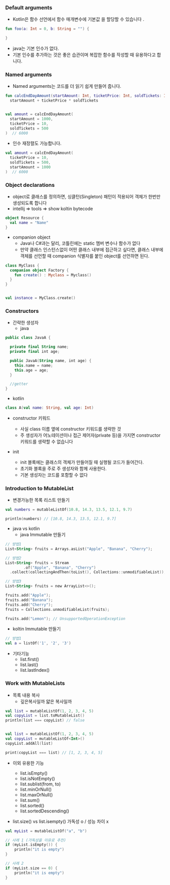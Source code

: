 ### Default arguments
* Kotlin은 함수 선언에서 함수 매개변수에 기본값 을 할당할 수 있습니다 .
```kotlin
fun foo(a: Int = 0, b: String = "") {

}
```

* java는 기본 인수가 없다.
* 기본 인수를 추가하는 것은 좋은 습관이며 복잡한 함수를 작성할 때 유용하다고 합니다.

### Named arguments
* Named arguments는 코드를 더 읽기 쉽게 만들어 줍니다.
```kotlin
fun calcEndDayAmount(startAmount: Int, ticketPrice: Int, soldTickets: Int) =
  startAmount + ticketPrice * soldTickets


val amount = calcEndDayAmount(
  startAmount = 1000,
  ticketPrice = 10,
  soldTickets = 500
)  // 6000
```

* 인수 재정렬도 가능합니다.

```kotlin
val amount = calcEndDayAmount(
  ticketPrice = 10,
  soldTickets = 500,
  startAmount = 1000
)  // 6000
```


### Object declarations
* object로 클래스를 정의하면, 싱클턴(Singleton) 패턴이 적용되어 객체가 한번만 생성되도록 합니다
* intellij => tools => show koltin bytecode
```kotlin
object Resource {
  val name = "Name"
}
```

* companion object
    * Java나 C#과는 달리, 코틀린에는 static 멤버 변수나 함수가 없다
    * 만약 클래스 인스턴스없이 어떤 클래스 내부에 접근하고 싶다면, 클래스 내부에 객체를 선언할 때 companion 식별자를 붙인 object를 선언하면 된다.

```kotlin
class MyClass {
  companion object Factory {
    fun create() : Myclass = Myclass()
  }
}


val instance = MyClass.create()
```


### Constructors
* 간략한 생성자
    * java

```kotlin
public class JavaA {

  private final String name;
  private final int age;

  public JavaA(String name, int age) {
    this.name = name;
    this.age = age;
  }

  //getter
}
```
* kotlin

```kotlin
class A(val name: String, val age: Int)
```


* constructor 키워드
    * 사실 class 이름 옆에 constructor 키워드를 생략한 것
    * 주 생성자가 어노테이션이나 접근 제어자(private 등)을 가지면 constructor 키워드를 생략할 수 없습니다

* init
    * init 블록에는 클래스의 객체가 만들어질 때 실행될 코드가 들어간다.
    * 초기화 블록을 주로 주 생성자와 함께 사용한다.
    * 기본 생성자는 코드를 포함할 수 없다




### Introduction to MutableList
* 변경가능한 목록 리스트 만들기

```kotlin
val numbers = mutableListOf(10.8, 14.3, 13.5, 12.1, 9.7)

println(numbers) // [10.8, 14.3, 13.5, 12.1, 9.7]
```

* java vs kotlin
    * java Immutable 만들기

```kotlin
// 방법1
List<String> fruits = Arrays.asList("Apple", "Banana", "Cherry");

// 방법2
List<String> fruits = Stream
        .of("Apple", "Banana", "Cherry")
  .collect(collectingAndThen(toList(), Collections::unmodifiableList));

// 방법3
List<String> fruits = new ArrayList<>();

fruits.add("Apple");
fruits.add("Banana");
fruits.add("Cherry");
fruits = Collections.unmodifiableList(fruits);

fruits.add("Lemon"); // UnsupportedOperationException
```

* koltin Immutable 만들기

```kotlin
// 방법1
val a = listOf('1', '2', '3')
```

* 기타기능
    * list.first()
    * list.last()
    * list.lastIndex()

### Work with MutableLists

* 목록 내용 복사
    * 깊은복사일까 얇은 복사일까
```kotlin
val list = mutableListOf(1, 2, 3, 4, 5)
val copyList = list.toMutableList()
println(list === copyList) // false


val list = mutableListOf(1, 2, 3, 4, 5)
val copyList = mutableListOf<Int>()
copyList.addAll(list)

print(copyList === list) // [1, 2, 3, 4, 5]
```

* 이외 유용한 기능
    * list.isEmpty()
    * list.isNotEmpty()
    * list.sublist(from, to)
    * list.minOrNull()
    * list.maxOrNull()
    * list.sum()
    * list.sorted()
    * list.sortedDescending()


* list.size() vs list.isempty() 가독성 o  / 성능 차이 x
```kotlin
val myList = mutableListOf("a", "b")

// 사례 1 (가독성을 이유로 추천)
if (myList.isEmpty()) {
    println("it is empty")
}

// 사례 2
if (myList.size == 0) {
    println("it is empty")
}
```
